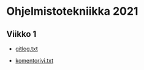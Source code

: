 # Ohjelmistotekniikka 2021
## Viikko 1
* [gitlog.txt](https://github.com/tommivk/ot-harjoitustyo/blob/master/laskarit/viikko1/gitlog.txt)
 
* [komentorivi.txt](https://github.com/tommivk/ot-harjoitustyo/blob/master/laskarit/viikko1/komentorivi.txt)
